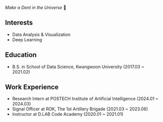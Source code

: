 *Make a Dent in the Universe* 🌠

Interests
---
- Data Analysis & Visualization
- Deep Learning

Education
---
- B.S. in School of Data Science, Kwangwoon University (2017.03 ~ 2021.02)

Work Experience
---
- Research Intern at POSTECH Institute of Artificial Intelligence (2024.01 ~ 2024.03)
- Signal Officer at ROK, The 1st Artillery Brigade (2021.03 ~ 2023.06)
- Instructor at D.LAB Code Academy (2020.01 ~ 2021.01)

<br>

<!--
**exousiak/exousiak** is a ✨ _special_ ✨ repository because its `README.md` (this file) appears on your GitHub profile.

Here are some ideas to get you started:

- 🔭 I’m currently working on ...
- 🌱 I’m currently learning ...
- 👯 I’m looking to collaborate on ...
- 🤔 I’m looking for help with ...
- 💬 Ask me about ...
- 📫 How to reach me: ...
- 😄 Pronouns: ...
- ⚡ Fun fact: ...
-->
